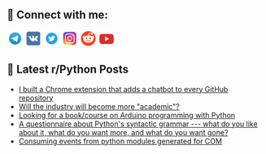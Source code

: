 ## 🔎 Connect with me:
[<img src="https://github.com/bullbesh/bullbesh/blob/main/images/Telegram.png" width="32" height="32" />](https://t.me/bullbesh)
[<img src="https://github.com/bullbesh/bullbesh/blob/main/images/VK.png" width="32" height="32" />](https://vk.com/bullbesh)
[<img src="https://github.com/bullbesh/bullbesh/blob/main/images/Twitter.png" width="32" height="32" />](https://twitter.com/bullbesh1)
[<img src="https://github.com/bullbesh/bullbesh/blob/main/images/Instagram.png" width="32" height="32" />](https://www.instagram.com/bullbesh)
[<img src="https://github.com/bullbesh/bullbesh/blob/main/images/Reddit.png" width="32" height="32" />](https://www.reddit.com/user/bullbesh)
[<img src="https://github.com/bullbesh/bullbesh/blob/main/images/YouTube.png" width="32" height="32" />](https://www.youtube.com/channel/UCtfjRs6uzgq5mfm8S06WTcg)

## 📕 Latest r/Python Posts
<!-- BLOG-POST-LIST:START -->
- [I built a Chrome extension that adds a chatbot to every GitHub repository](https://www.reddit.com/r/Python/comments/169trj1/i_built_a_chrome_extension_that_adds_a_chatbot_to/)
- [Will the industry will become more &quot;academic&quot;?](https://www.reddit.com/r/Python/comments/169qlkc/will_the_industry_will_become_more_academic/)
- [Looking for a book/course on Arduino programming with Python](https://www.reddit.com/r/Python/comments/169q4qm/looking_for_a_bookcourse_on_arduino_programming/)
- [A questionnaire about Python&#39;s syntactic grammar --- what do you like about it, what do you want more, and what do you want gone?](https://www.reddit.com/r/Python/comments/169obq4/a_questionnaire_about_pythons_syntactic_grammar/)
- [Consuming events from python modules generated for COM](https://www.reddit.com/r/Python/comments/169mzv8/consuming_events_from_python_modules_generated/)
<!-- BLOG-POST-LIST:END -->
